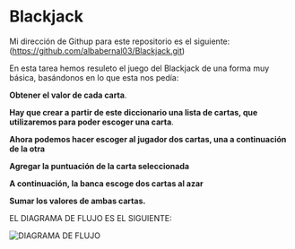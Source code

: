 # Blackjack

Mi dirección de Githup para este repositorio es el siguiente:(https://github.com/albabernal03/Blackjack.git)

En esta tarea hemos resuleto el juego del Blackjack de una forma muy básica, basándonos en lo que esta nos pedía:


**Obtener el valor de cada carta**.

**Hay que crear a partir de este diccionario una lista de cartas, que utilizaremos para poder escoger una carta**.

**Ahora podemos hacer escoger al jugador dos cartas, una a continuación de la otra**

**Agregar la puntuación de la carta seleccionada**

**A continuación, la banca escoge dos cartas al azar**

**Sumar los valores de ambas cartas.**


EL DIAGRAMA DE FLUJO ES EL SIGUIENTE:

![DIAGRAMA DE FLUJO](https://user-images.githubusercontent.com/91721875/143091518-9ccc5cb9-6065-4b34-9874-08aaea1c0dc4.jpg)



